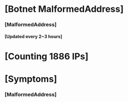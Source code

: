 # [Botnet MalformedAddress]
### [MalformedAddress]
#### [Updated every 2~3 hours]

# [Counting 1886 IPs]

# [Symptoms] 
###   [MalformedAddress]
